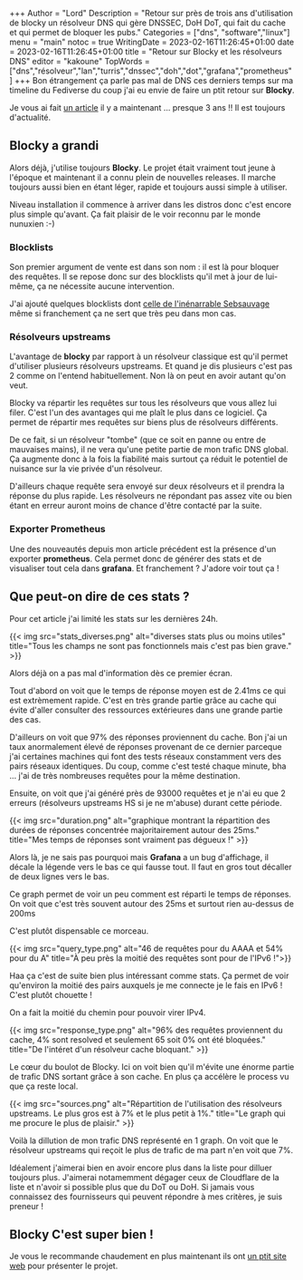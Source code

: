 +++
Author = "Lord"
Description = "Retour sur près de trois ans d'utilisation de blocky un résolveur DNS qui gère DNSSEC, DoH DoT, qui fait du cache et qui permet de bloquer les pubs."
Categories = ["dns", "software","linux"]
menu = "main"
notoc = true
WritingDate = 2023-02-16T11:26:45+01:00
date = 2023-02-16T11:26:45+01:00
title = "Retour sur Blocky et les résolveurs DNS"
editor = "kakoune"
TopWords = ["dns","résolveur","lan","turris","dnssec","doh","dot","grafana","prometheus"]
+++
Bon étrangement ça parle pas mal de DNS ces derniers temps sur ma timeline du Fediverse du coup j'ai eu envie de faire un ptit retour sur **Blocky**.

Je vous ai fait [un article](/posts/204-profiter-de-dns-over-httpstls-sur-linux/) il y a maintenant … presque 3 ans !!
Il est toujours d'actualité.

## Blocky a grandi
Alors déjà, j'utilise toujours **Blocky**.
Le projet était vraiment tout jeune à l'époque et maintenant il a connu plein de nouvelles releases.
Il marche toujours aussi bien en étant léger, rapide et toujours aussi simple à utiliser.

Niveau installation il commence à arriver dans les distros donc c'est encore plus simple qu'avant.
Ça fait plaisir de le voir reconnu par le monde nunuxien :-)

### Blocklists
Son premier argument de vente est dans son nom : il est là pour bloquer des requêtes.
Il se repose donc sur des blocklists qu'il met à jour de lui-même, ça ne nécessite aucune intervention.

J'ai ajouté quelques blocklists dont [celle de l'inénarrable Sebsauvage](https://sebsauvage.net/hosts/raw) même si franchement ça ne sert que très peu dans mon cas.

### Résolveurs upstreams
L'avantage de **blocky** par rapport à un résolveur classique est qu'il permet d'utiliser plusieurs résolveurs upstreams.
Et quand je dis plusieurs c'est pas 2 comme on l'entend habituellement.
Non là on peut en avoir autant qu'on veut.

Blocky va répartir les requêtes sur tous les résolveurs que vous allez lui filer.
C'est l'un des avantages qui me plaît le plus dans ce logiciel.
Ça permet de répartir mes requêtes sur biens plus de résolveurs différents.

De ce fait, si un résolveur "tombe" (que ce soit en panne ou entre de mauvaises mains), il ne vera qu'une petite partie de mon trafic DNS global.
Ça augmente donc à la fois la fiabilité mais surtout ça réduit le potentiel de nuisance sur la vie privée d'un résolveur.

D'ailleurs chaque requête sera envoyé sur deux résolveurs et il prendra la réponse du plus rapide.
Les résolveurs ne répondant pas assez vite ou bien étant en erreur auront moins de chance d'être contacté par la suite.

### Exporter Prometheus
Une des nouveautés depuis mon article précédent est la présence d'un exporter **prometheus**.
Cela permet donc de générer des stats et de visualiser tout cela dans **grafana**.
Et franchement ? J'adore voir tout ça !

## Que peut-on dire de ces stats ?
Pour cet article j'ai limité les stats sur les dernières 24h.

{{< img src="stats_diverses.png" alt="diverses stats plus ou moins utiles" title="Tous les champs ne sont pas fonctionnels mais c'est pas bien grave." >}}

Alors déjà on a pas mal d'information dès ce premier écran.

Tout d'abord on voit que le temps de réponse moyen est de 2.41ms ce qui est extrèmement rapide.
C'est en très grande partie grâce au cache qui évite d'aller consulter des ressources extérieures dans une grande partie des cas.

D'ailleurs on voit que 97% des réponses proviennent du cache.
Bon j'ai un taux anormalement élevé de réponses provenant de ce dernier parceque j'ai certaines machines qui font des tests réseaux constamment vers des pairs réseaux identiques.
Du coup, comme c'est testé chaque minute, bha … j'ai de très nombreuses requêtes pour la même destination.

Ensuite, on voit que j'ai généré près de 93000 requêtes et je n'ai eu que 2 erreurs (résolveurs upstreams HS si je ne m'abuse) durant cette période.

{{< img src="duration.png" alt="graphique montrant la répartition des durées de réponses concentrée majoritairement autour des 25ms." title="Mes temps de réponses sont vraiment pas dégueux !" >}}

Alors là, je ne sais pas pourquoi mais **Grafana** a un bug d'affichage, il décale la légende vers le bas ce qui fausse tout.
Il faut en gros tout décaller de deux lignes vers le bas.

Ce graph permet de voir un peu comment est réparti le temps de réponses.
On voit que c'est très souvent autour des 25ms et surtout rien au-dessus de 200ms

C'est plutôt dispensable ce morceau.

{{< img src="query_type.png" alt="46 de requêtes pour du AAAA et 54% pour du A" title="À peu près la moitié des requêtes sont pour de l'IPv6 !">}}

Haa ça c'est de suite bien plus intéressant comme stats.
Ça permet de voir qu'environ la moitié des pairs auxquels je me connecte je le fais en IPv6 !
C'est plutôt chouette !

On a fait la moitié du chemin pour pouvoir virer IPv4.

{{< img src="response_type.png" alt="96% des requêtes proviennent du cache, 4% sont resolved et seulement 65 soit 0% ont été bloquées." title="De l'intéret d'un résolveur cache bloquant." >}}

Le cœur du boulot de Blocky.
Ici on voit bien qu'il m'évite une énorme partie de trafic DNS sortant grâce à son cache.
En plus ça accélère le process vu que ça reste local.

{{< img src="sources.png" alt="Répartition de l'utilisation des résolveurs upstreams. Le plus gros est à 7% et le plus petit à 1%." title="Le graph qui me procure le plus de plaisir." >}}

Voilà la dillution de mon trafic DNS représenté en 1 graph.
On voit que le résolveur upstreams qui reçoit le plus de trafic de ma part n'en voit que 7%.

Idéalement j'aimerai bien en avoir encore plus dans la liste pour dilluer toujours plus.
J'aimerai notamemment dégager ceux de Cloudflare de la liste et n'avoir si possible plus que du DoT ou DoH.
Si jamais vous connaissez des fournisseurs qui peuvent répondre à mes critères, je suis preneur !

## Blocky C'est super bien !
Je vous le recommande chaudement en plus maintenant ils ont [un ptit site web](https://0xerr0r.github.io/blocky/) pour présenter le projet.
